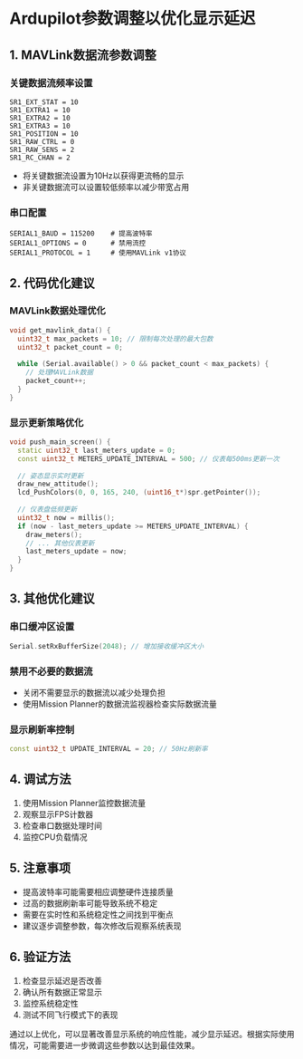# Ardupilot参数调整以优化显示延迟

## 1. MAVLink数据流参数调整

### 关键数据流频率设置
```
SR1_EXT_STAT = 10
SR1_EXTRA1 = 10
SR1_EXTRA2 = 10
SR1_EXTRA3 = 10
SR1_POSITION = 10
SR1_RAW_CTRL = 0
SR1_RAW_SENS = 2
SR1_RC_CHAN = 2
```
- 将关键数据流设置为10Hz以获得更流畅的显示
- 非关键数据流可以设置较低频率以减少带宽占用

### 串口配置
```
SERIAL1_BAUD = 115200    # 提高波特率
SERIAL1_OPTIONS = 0      # 禁用流控
SERIAL1_PROTOCOL = 1     # 使用MAVLink v1协议
```

## 2. 代码优化建议

### MAVLink数据处理优化
```cpp
void get_mavlink_data() {
  uint32_t max_packets = 10; // 限制每次处理的最大包数
  uint32_t packet_count = 0;
  
  while (Serial.available() > 0 && packet_count < max_packets) {
    // 处理MAVLink数据
    packet_count++;
  }
}
```

### 显示更新策略优化
```cpp
void push_main_screen() {
  static uint32_t last_meters_update = 0;
  const uint32_t METERS_UPDATE_INTERVAL = 500; // 仪表每500ms更新一次
  
  // 姿态显示实时更新
  draw_new_attitude();
  lcd_PushColors(0, 0, 165, 240, (uint16_t*)spr.getPointer());
  
  // 仪表盘低频更新
  uint32_t now = millis();
  if (now - last_meters_update >= METERS_UPDATE_INTERVAL) {
    draw_meters();
    // ... 其他仪表更新
    last_meters_update = now;
  }
}
```

## 3. 其他优化建议

### 串口缓冲区设置
```cpp
Serial.setRxBufferSize(2048); // 增加接收缓冲区大小
```

### 禁用不必要的数据流
- 关闭不需要显示的数据流以减少处理负担
- 使用Mission Planner的数据流监视器检查实际数据流量

### 显示刷新率控制
```cpp
const uint32_t UPDATE_INTERVAL = 20; // 50Hz刷新率
```

## 4. 调试方法

1. 使用Mission Planner监控数据流量
2. 观察显示FPS计数器
3. 检查串口数据处理时间
4. 监控CPU负载情况

## 5. 注意事项

- 提高波特率可能需要相应调整硬件连接质量
- 过高的数据刷新率可能导致系统不稳定
- 需要在实时性和系统稳定性之间找到平衡点
- 建议逐步调整参数，每次修改后观察系统表现

## 6. 验证方法

1. 检查显示延迟是否改善
2. 确认所有数据正常显示
3. 监控系统稳定性
4. 测试不同飞行模式下的表现

通过以上优化，可以显著改善显示系统的响应性能，减少显示延迟。根据实际使用情况，可能需要进一步微调这些参数以达到最佳效果。 